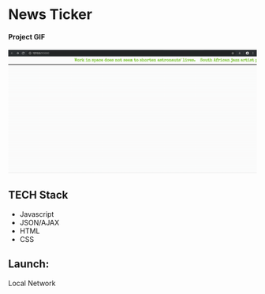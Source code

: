 # News Ticker

#### Project GIF

![Alt Text](TICKER.gif)

## TECH Stack

-   Javascript
-   JSON/AJAX
-   HTML
-   CSS

## Launch:

Local Network
